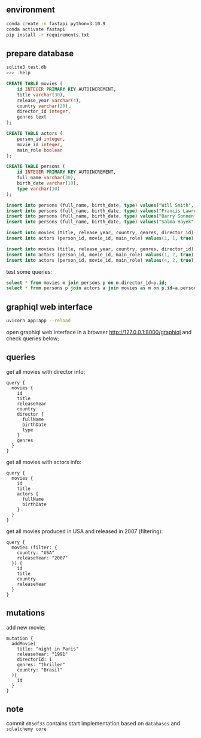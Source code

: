 ## environment
```bash
conda create -n fastapi python=3.10.9
conda activate fastapi
pip install -r requirements.txt
```

## prepare database
```bash
sqlite3 test.db
>>> .help
```

```sql
CREATE TABLE movies (
    id INTEGER PRIMARY KEY AUTOINCREMENT,
    title varchar(30),
    release_year varchar(4),
    country varchar(20),
    director_id integer,
    genres text
);

CREATE TABLE actors (
    person_id integer,
    movie_id integer,
    main_role boolean
);

CREATE TABLE persons (
    id INTEGER PRIMARY KEY AUTOINCREMENT,
    full_name varchar(30),
    birth_date varchar(10),
    type varchar(30)
);

insert into persons (full_name, birth_date, type) values("Will Smith", "25 Sep 1968", "actor");
insert into persons (full_name, birth_date, type) values("Francis Lawrence", "26 Mar 1976", "director");
insert into persons (full_name, birth_date, type) values("Barry Sonnenfeld", "1 Apr 1951", "director");
insert into persons (full_name, birth_date, type) values("Salma Hayek", "2 Sep 1966", "actor");

insert into movies (title, release_year, country, genres, director_id) values("I Am Legend", "2007", "USA", "post-apocalyptic thriller", 2);
insert into actors (person_id, movie_id, main_role) values(1, 1, true);

insert into movies (title, release_year, country, genres, director_id) values("Wild Wild West", "1999", "USA", "western steampunk", 3);
insert into actors (person_id, movie_id, main_role) values(1, 2, true);
insert into actors (person_id, movie_id, main_role) values(4, 2, true);
```

test some queries:
```sql
select * from movies m join persons p on m.director_id=p.id;
select * from persons p join actors a join movies as m on p.id=a.person_id and m.id=a.movie_id;
```

## graphiql web interface
```bash
uvicorn app:app --reload
```
open graphiql web interface in a browser http://127.0.0.1:8000/graphiql
and check queries below;

## queries
get all movies with director info:
```
query {
  movies {
    id
    title
    releaseYear
    country
    director {
      fullName
      birthDate
      type
    }
    genres
  }
}
```

get all movies with actors info:
```
query {
  movies {
    id
    title
    actors {
      fullName
      birthDate
    }
  }
}
```

get all movies produced in USA and released in 2007 (filtering):
```
query {
  movies (filter: {
    country: "USA"
    releaseYear: "2007"
  }) {
    id
    title
    country
    releaseYear
  }
}
```

## mutations
add new movie:
```
mutation {
  addMovie(
    title: "night in Paris"
    releaseYear: "1991"
    directorId: 1
    genres: "thriller"
    country: "Brasil"
  ){
    id
  }
}
```

## note
commit `d85df33` contains start implementation based on `databases` and `sqlalchemy core`